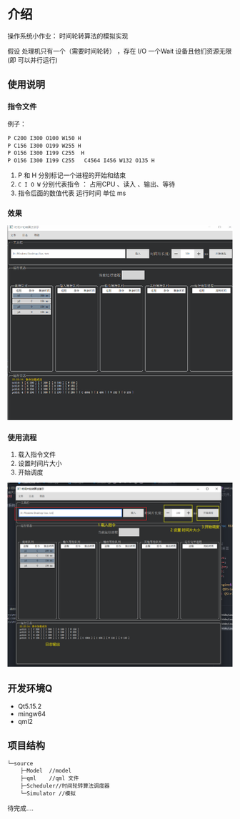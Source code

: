 # 介绍

操作系统小作业： 时间轮转算法的模拟实现

假设 处理机只有一个（需要时间轮转） ，存在 I/O 一个Wait 设备且他们资源无限(即 可以并行运行)



## 使用说明

### 指令文件

例子：

```tex
P C200 I300 O100 W150 H
P C156 I300 O199 W255 H
P O156 I300 I199 C255  H
P O156 I300 I199 C255   C4564 I456 W132 O135 H
```

1. P 和 H 分别标记一个进程的开始和结束
2. `C I O W` 分别代表指令 ： 占用CPU  、读入 、输出、等待
3. 指令后面的数值代表 运行时间 单位 ms

### 效果

![test](img/test.gif)

### 使用流程

1. 载入指令文件
2. 设置时间片大小
3. 开始调度

![image-20220524222638461](img/image-20220524222638461.png)



## 开发环境Q

- Qt5.15.2
- mingw64
- qml2

## 项目结构

```tex
└─source
    ├─Model  //model
    ├─qml    //qml 文件
    ├─Scheduler//时间轮转算法调度器
    └─Simulator //模拟
```

待完成….

